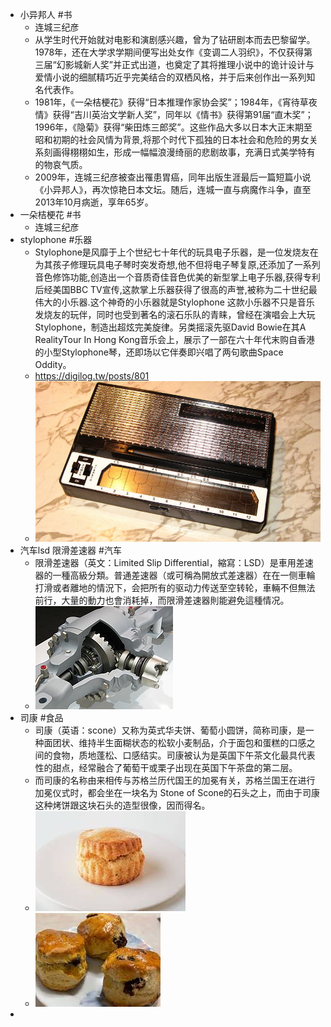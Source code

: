 - 小异邦人 #书
	- 连城三纪彦
	- 从学生时代开始就对电影和演剧感兴趣，曾为了钻研剧本而去巴黎留学。1978年，还在大学求学期间便写出处女作《变调二人羽织》，不仅获得第三届“幻影城新人奖”并正式出道，也奠定了其将推理小说中的诡计设计与爱情小说的细腻精巧近乎完美结合的双栖风格，并于后来创作出一系列知名代表作。
	- 1981年，《一朵桔梗花》获得“日本推理作家协会奖”；1984年，《宵待草夜情》获得“吉川英治文学新人奖”，同年以《情书》获得第91届“直木奖”；1996年，《隐菊》获得“柴田炼三郎奖”。这些作品大多以日本大正末期至昭和初期的社会风情为背景,将那个时代下孤独的日本社会和危险的男女关系刻画得栩栩如生，形成一幅幅浪漫绮丽的悲剧故事，充满日式美学特有的物哀气质。
	- 2009年，连城三纪彦被查出罹患胃癌，同年出版生涯最后一篇短篇小说《小异邦人》，再次惊艳日本文坛。随后，连城一直与病魔作斗争，直至2013年10月病逝，享年65岁。
- 一朵桔梗花 #书
	- 连城三纪彦
- stylophone #乐器
	- Stylophone是风靡于上个世纪七十年代的玩具电子乐器，是一位发烧友在为其孩子修理玩具电子琴时突发奇想,他不但将电子琴复原,还添加了一系列音色修饰功能,创造出一个音质奇佳音色优美的新型掌上电子乐器,获得专利后经美国BBC TV宣传,这款掌上乐器获得了很高的声誉,被称为二十世纪最伟大的小乐器.这个神奇的小乐器就是Stylophone 这款小乐器不只是音乐发烧友的玩伴，同时也受到著名的滚石乐队的青睐，曾经在演唱会上大玩Stylophone，制造出超炫完美旋律。另类摇滚先驱David Bowie在其A RealityTour In Hong Kong音乐会上，展示了一部在六十年代末购自香港的小型Stylophone琴，还即场以它伴奏即兴唱了两句歌曲Space Oddity。
	- https://digilog.tw/posts/801
	- ![image.png](../assets/image_1659918943753_0.png)
- 汽车lsd  限滑差速器 #汽车
	- 限滑差速器（英文：Limited Slip Differential，縮寫：LSD）是車用差速器的一種高級分類。普通差速器（或可稱為開放式差速器）在在一侧車輪打滑或者離地的情況下，会把所有的驱动力传送至空转轮，車輛不但無法前行，大量的動力也會消耗掉，而限滑差速器則能避免這種情况。
	- ![image.png](../assets/image_1659919089148_0.png)
- 司康 #食品
	- 司康（英语：scone）又称为英式华夫饼、葡萄小圆饼，简称司康，是一种面团状、维持半生面糊状态的松软小麦制品，介于面包和蛋糕的口感之间的食物，质地蓬松、口感结实。司康被认为是英国下午茶文化最具代表性的甜点，经常融合了葡萄干或栗子出现在英国下午茶盘的第二层。
	- 而司康的名称由来相传与苏格兰历代国王的加冕有关，苏格兰国王在进行加冕仪式时，都会坐在一块名为 Stone of Scone的石头之上，而由于司康这种烤饼跟这块石头的造型很像，因而得名。
	- ![image.png](../assets/image_1659919224419_0.png)
	- ![image.png](../assets/image_1659919198479_0.png)
-